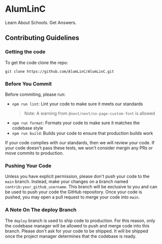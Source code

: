 # AlumLinC

Learn About Schools. Get Answers.

## Contributing Guidelines

### Getting the code

To get the code clone the repo:

```
git clone https://github.com/AlumLinC/AlumLinC.git
```

### Before You Commit

Before commiting, please run:

-   `npm run lint`: Lint your code to make sure it meets our standards
    > Note: A warning from `@next/next/no-page-custom-font` is allowed
-   `npm run format`: Formats your code to make sure it matches the codebase style
-   `npm run build`: Builds your code to ensure that production builds work

If your code complies with our standards, then we will review your code. If your code doesn't pass these tests, we won't consider mergin any PRs or move commits to production.

### Pushing Your Code

Unless you have explicit permission, please don't push your code to the `main` branch. Instead, make your changes on a branch named `contrib:your_github_username`. This branch will be exclusive to you and can be used to push your code the GitHub repository.
Once your code is pushed, you may open a pull request to merge your code into `main`.

### A Note On The deploy Branch

The `deploy` branch is used to ship code to production.
For this reason, only the codebase manager will be allowed to push and merge code into this branch.
Please don't ask for your code to be shipped. It will be shipped once the project manager determines that the codebase is ready.

